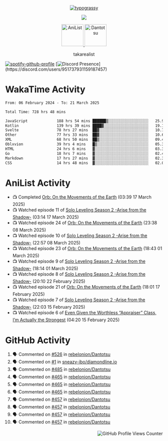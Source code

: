 <div align="center">
<a href="https://github.com/kawarimidoll/typograssy">
    <img alt="typograssy" src="https://typograssy.deno.dev/api?text=%E3%82%B8%E3%83%A7%E3%83%B3%E3%81%A7%E3%81%99%E3%80%82%E3%81%93%E3%82%93%E3%81%AB%E3%81%A1%E3%81%AF%20%20%5E%5E%20sup%20iam%20ibo%20--&&l0=none&l1=82d9d0&l2=027353&l3=038c4c&l4=01402e&bg=none&frame=none&speed=100&comment=">
</a>
</div>
<p align="center">
  <a href="https://skillicons.dev">
    <img src="https://skillicons.dev/icons?i=kotlin,figma,obsidian,androidstudio,vscode,css,html" />
  </a>
</p>

<p align="center">
    <a href="https://anilist.co/user/takarealist112/">
      <img src="https://i.imgur.com/LDvh7Lg.gif" alt="AniList" style="width: 70px; height: auto;">
    </a>
    <a href="https://discord.gg/4HPZ5nAWwM/">
      <img src="https://i.imgur.com/5o3Y9Jb.gif" alt="Dantotsu" style="width: 70px; height: auto;">
    </a>
</p>

<p align="center">
takarealist
</p>

[![spotify-github-profile](https://spotify-github-profile.vercel.app/api/view?uid=216np2gahwfhcjozqmzomew7i&cover_image=true&theme=novatorem&show_offline=true&background_color=121212&interchange=false&bar_color=53b14f&bar_color_cover=true)](https://spotify-github-profile.vercel.app/api/view?uid=216np2gahwfhcjozqmzomew7i&redirect=true)
[![Discord Presence](https://lanyard-profile-readme.vercel.app/api/951737931159187457?theme=dark&bg=Oe1116&animated=false&hideDiscrim=true&borderRadius=30px&idleMessage=currently%20offline...)](https://discord.com/users/951737931159187457)

# WakaTime Activity

<!--START_SECTION:waka-->

```txt
From: 06 February 2024 - To: 21 March 2025

Total Time: 728 hrs 48 mins

JavaScript             188 hrs 54 mins ██████▒░░░░░░░░░░░░░░░░░░   25.92 %
Kotlin                 139 hrs 39 mins ████▓░░░░░░░░░░░░░░░░░░░░   19.16 %
Svelte                 78 hrs 27 mins  ██▓░░░░░░░░░░░░░░░░░░░░░░   10.77 %
Other                  77 hrs 33 mins  ██▓░░░░░░░░░░░░░░░░░░░░░░   10.64 %
XML                    68 hrs 50 mins  ██▒░░░░░░░░░░░░░░░░░░░░░░   09.45 %
Oblxvion               39 hrs 4 mins   █▒░░░░░░░░░░░░░░░░░░░░░░░   05.36 %
HTML                   24 hrs 6 mins   ▓░░░░░░░░░░░░░░░░░░░░░░░░   03.31 %
Go                     18 hrs 7 mins   ▓░░░░░░░░░░░░░░░░░░░░░░░░   02.49 %
Markdown               17 hrs 27 mins  ▓░░░░░░░░░░░░░░░░░░░░░░░░   02.39 %
CSS                    14 hrs 48 mins  ▓░░░░░░░░░░░░░░░░░░░░░░░░   02.03 %
```

<!--END_SECTION:waka-->

# AniList Activity

<!-- ANILIST_ACTIVITY:start -->

-   📺 Completed [Orb: On the Movements of the Earth](https://anilist.co/anime/151514) (03:39 17 March 2025)
-   📺 Watched episode 11 of [Solo Leveling Season 2 -Arise from the Shadow-](https://anilist.co/anime/176496) (03:14 17 March 2025)
-   📺 Watched episode 24 of [Orb: On the Movements of the Earth](https://anilist.co/anime/151514) (23:38 08 March 2025)
-   📺 Watched episode 10 of [Solo Leveling Season 2 -Arise from the Shadow-](https://anilist.co/anime/176496) (22:57 08 March 2025)
-   📺 Watched episode 23 of [Orb: On the Movements of the Earth](https://anilist.co/anime/151514) (18:43 01 March 2025)
-   📺 Watched episode 9 of [Solo Leveling Season 2 -Arise from the Shadow-](https://anilist.co/anime/176496) (18:14 01 March 2025)
-   📺 Watched episode 8 of [Solo Leveling Season 2 -Arise from the Shadow-](https://anilist.co/anime/176496) (20:10 22 February 2025)
-   📺 Watched episode 21 of [Orb: On the Movements of the Earth](https://anilist.co/anime/151514) (18:01 17 February 2025)
-   📺 Watched episode 7 of [Solo Leveling Season 2 -Arise from the Shadow-](https://anilist.co/anime/176496) (22:03 15 February 2025)
-   📺 Watched episode 6 of [Even Given the Worthless “Appraiser” Class, I’m Actually the Strongest](https://anilist.co/anime/178548) (04:20 15 February 2025)

<!-- ANILIST_ACTIVITY:end -->

# GitHub Activity

<!--START_SECTION:activity-->

1. 🗣 Commented on [#526](https://github.com/rebelonion/Dantotsu/pull/526#issuecomment-2481012390) in [rebelonion/Dantotsu](https://github.com/rebelonion/Dantotsu)
2. 🗣 Commented on [#1](https://github.com/sneazy-ibo/diamondline.io/issues/1#issuecomment-2411269955) in [sneazy-ibo/diamondline.io](https://github.com/sneazy-ibo/diamondline.io)
3. 🗣 Commented on [#485](https://github.com/rebelonion/Dantotsu/issues/485#issuecomment-2374839206) in [rebelonion/Dantotsu](https://github.com/rebelonion/Dantotsu)
4. 🗣 Commented on [#465](https://github.com/rebelonion/Dantotsu/issues/465#issuecomment-2257555066) in [rebelonion/Dantotsu](https://github.com/rebelonion/Dantotsu)
5. 🗣 Commented on [#465](https://github.com/rebelonion/Dantotsu/issues/465#issuecomment-2257389149) in [rebelonion/Dantotsu](https://github.com/rebelonion/Dantotsu)
6. 🗣 Commented on [#465](https://github.com/rebelonion/Dantotsu/issues/465#issuecomment-2257388359) in [rebelonion/Dantotsu](https://github.com/rebelonion/Dantotsu)
7. 🗣 Commented on [#457](https://github.com/rebelonion/Dantotsu/issues/457#issuecomment-2256121324) in [rebelonion/Dantotsu](https://github.com/rebelonion/Dantotsu)
8. 🗣 Commented on [#457](https://github.com/rebelonion/Dantotsu/issues/457#issuecomment-2256120426) in [rebelonion/Dantotsu](https://github.com/rebelonion/Dantotsu)
9. 🗣 Commented on [#457](https://github.com/rebelonion/Dantotsu/issues/457#issuecomment-2256119951) in [rebelonion/Dantotsu](https://github.com/rebelonion/Dantotsu)
10. 🗣 Commented on [#457](https://github.com/rebelonion/Dantotsu/issues/457#issuecomment-2256116300) in [rebelonion/Dantotsu](https://github.com/rebelonion/Dantotsu)
<!--END_SECTION:activity-->

<div align="right">
    <img src="https://komarev.com/ghpvc/?username=sneazy-ibo&color=ff6e00&label=Counter&abbreviated=true" alt="GitHub Profile Views Counter">
</div>
